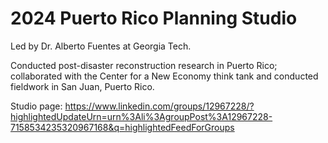 # 2024 Puerto Rico Planning Studio

Led by Dr. Alberto Fuentes at Georgia Tech.

Conducted post-disaster reconstruction research in Puerto Rico; collaborated with the Center for a New Economy think tank and conducted fieldwork in San Juan, Puerto Rico.

Studio page: https://www.linkedin.com/groups/12967228/?highlightedUpdateUrn=urn%3Ali%3AgroupPost%3A12967228-7158534235320967168&q=highlightedFeedForGroups
